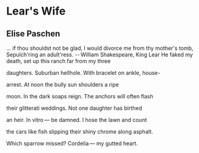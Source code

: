 # Lear's Wife
## Elise Paschen
... if thou shouldst not be glad,
I would divorce me from thy mother's tomb,
Sepulch'ring an adult'ress.
-- William Shakespeare, King Lear
He faked my death,
set up this ranch
far from my three

daughters. Suburban
hellhole. With bracelet
on ankle, house-

arrest. At noon
the bully sun
shoulders a ripe

moon. In the dark
soaps reign. The anchors
will often flash

their glitterati
weddings. Not one
daughter has birthed

an heir. In vitro —
be damned. I hose
the lawn and count

the cars like fish
slipping their shiny
chrome along asphalt.

Which sparrow missed?
Cordelia —
my gutted heart.